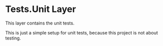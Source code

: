 ﻿# Tests.Unit Layer

This layer contains the unit tests. 

This is just a simple setup for unit tests, because this project is not about testing.
